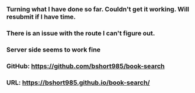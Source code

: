 ### Turning what I have done so far. Couldn't get it working. Will resubmit if I have time. 
### There is an issue with the route I can't figure out.
### Server side seems to work fine


### GitHub: https://github.com/bshort985/book-search

### URL: https://bshort985.github.io/book-search/
